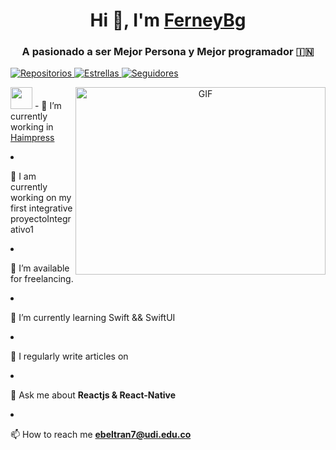 <h1 align="center">Hi 👋, I'm <a href="https://100rabhcsmc.github.io/Me.io/" target="blank">
FerneyBg</a></h1>
<h3 align="center">A pasionado a ser Mejor Persona y Mejor programador  &#127470;&#127475</h3>
<p align="left">
  <a href="https://github.com/ebeltran7?tab=repositories">
    <img src="https://img.shields.io/badge/Repositorios-1-blue?logo=github" alt="Repositorios">
  </a>
  <a href="https://github.com/ebeltran7?tab=stars">
    <img src="https://img.shields.io/badge/⭐%20Stars-10-yellow?logo=github" alt="Estrellas">
  </a>
  <a href="https://github.com/ebeltran7?tab=followers">
    <img src="https://img.shields.io/badge/👥%20Seguidores-3-lightgrey?logo=github" alt="Seguidores">
  </a>
</p>


<a target="_blank" align="center">
  <img align="right" top="500" height="300" width="400" alt="GIF" src="https://media.giphy.com/media/SWoSkN6DxTszqIKEqv/giphy.gif">
</a>
<img src="https://media.giphy.com/media/hvRJCLFzcasrR4ia7z/giphy.gif" width="35">
- 🔭 I’m currently working in <a href="https://www.facebook.com/Hannahimpress" target="_blank">Haimpress </a></p

- 🌱 I am currently working on my first integrative proyectoIntegrativo1 

- 🤝 I’m available for freelancing.

- 🌱 I’m currently learning Swift && SwiftUI 

- 📝 I regularly write articles on

- 💬 Ask me about **Reactjs & React-Native**

- 📫 How to reach me **ebeltran7@udi.edu.co**


